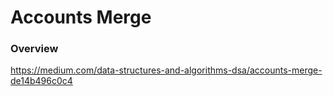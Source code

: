 # Accounts Merge

### Overview

https://medium.com/data-structures-and-algorithms-dsa/accounts-merge-de14b496c0c4
